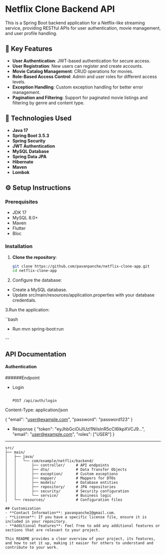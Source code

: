 # Netflix Clone Backend API

This is a Spring Boot backend application for a Netflix-like streaming service, providing RESTful APIs for user authentication, movie management, and user profile handling.

## 🔧 Key Features

- **User  Authentication**: JWT-based authentication for secure access.
- **User  Registration**: New users can register and create accounts.
- **Movie Catalog Management**: CRUD operations for movies.
- **Role-Based Access Control**: Admin and user roles for different access levels.
- **Exception Handling**: Custom exception handling for better error management.
- **Pagination and Filtering**: Support for paginated movie listings and filtering by genre and content type.

## 🚀 Technologies Used

- **Java 17**
- **Spring Boot 3.5.3**
- **Spring Security**
- **JWT Authentication**
- **MySQL Database**
- **Spring Data JPA**
- **Hibernate**
- **Maven**
- **Lombok**

## ⚙️ Setup Instructions

### Prerequisites

- JDK 17
- MySQL 8.0+
- Maven
- Flutter
- Bloc

### Installation

1. **Clone the repository**:
   ```bash
   git clone https://github.com/pavanpanche/netflix-clone-app.git
   cd netflix-clone-app

2. Configure the database:

- Create a MySQL database.
- Update src/main/resources/application.properties with your database credentials.

3.Run the application:

``bash

-   Run
mvn spring-boot:run

-- 

## API Documentation
#### Authentication
######Endpoint

- Login
  
  ```http
  
  POST /api/auth/login
Content-Type: application/json

 {
   "email": "user@example.com",
   "password": "password123"
 }


- Response
  {
   "token": "eyJhbGciOiJIUzI1NiIsInR5cCI6IkpXVCJ9...",
   "email": "user@example.com",
   "roles": ["USER"]
  }
---

```
src/
├── main/
│   ├── java/
│   │   └── com/example/netflix/backend/
│   │       ├── controller/     # API endpoints
│   │       ├── dto/            # Data Transfer Objects
│   │       ├── exception/      # Custom exceptions
│   │       ├── mapper/         # Mappers for DTOs
│   │       ├── models/         # Database entities
│   │       ├── repository/     # JPA repositories
│   │       ├── security/       # Security configuration
│   │       └── service/        # Business logic
│   └── resources/              # Configuration files
```

```
## Customization
- **Contact Information**: pavanpanche2@gmail.com.
- **License**: If you have a specific license file, ensure it is included in your repository.
- **Additional Features**: Feel free to add any additional features or sections that are relevant to your project.

This README provides a clear overview of your project, its features, and how to set it up, making it easier for others to understand and contribute to your work.
```
